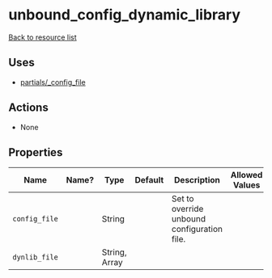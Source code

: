 # unbound_config_dynamic_library

[Back to resource list](../README.md#resources)

## Uses

- [partials/_config_file](partials/unbound__config_file.md)

## Actions

- None

## Properties

| Name          | Name? | Type          | Default | Description                                 | Allowed Values |
| ------------- | ----- | ------------- | ------- | ------------------------------------------- | -------------- |
| `config_file` |       | String        |         | Set to override unbound configuration file. |                |
| `dynlib_file` |       | String, Array |         |                                             |                |

